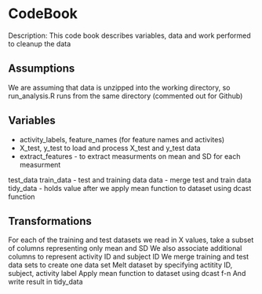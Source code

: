 # CodeBook
Description: This code book describes variables, data and work performed to cleanup the data

## Assumptions
We are assuming that data is unzipped into the working directory, so run_analysis.R runs from the same directory (commented out for Github)

## Variables
* activity_labels, feature_names (for feature names and activites)
* X_test, y_test to load and process X_test and y_test data
* extract_features - to extract measurments on mean and SD for each measurment

test_data train_data - test and training data
data - merge test and train data
tidy_data - holds value after we apply mean function to dataset using dcast function

## Transformations
For each of the training and test datasets we read in X values, take a subset of columns representing only mean and SD
We also associate additional columns to represent activity ID and subject ID
We merge training and test data sets to create one data set
Melt dataset by specifying actitity ID, subject, activity label
Apply mean function to dataset using dcast f-n
And write result in tidy_data

